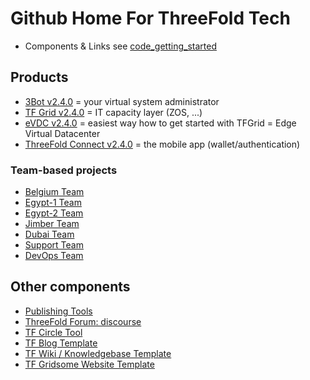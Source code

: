 # Github Home For ThreeFold Tech

- Components & Links see [code_getting_started](code_getting_started.md)
## Products

- [3Bot v2.4.0](products/3bot2.4.md) = your virtual system administrator
- [TF Grid v2.4.0](products/tfgrid2.4.md) = IT capacity layer (ZOS, ...)
- [eVDC v2.4.0](products/evdc2.4.md) = easiest way how to get started with TFGrid = Edge Virtual Datacenter
- [ThreeFold Connect v2.4.0](threefoldconnect2.4.md) = the mobile app (wallet/authentication)

### Team-based projects

- [Belgium Team](https://github.com/orgs/threefoldtech/projects/61)
- [Egypt-1 Team](https://github.com/orgs/threefoldtech/projects/127)
- [Egypt-2 Team](https://github.com/orgs/threefoldtech/projects/128)
- [Jimber Team](https://github.com/orgs/threefoldtech/projects/60)
- [Dubai Team](https://github.com/orgs/threefoldtech/projects/130)
- [Support Team](https://circles.threefold.me/project/sabrinasadik-tf-support/kanban)
- [DevOps Team](https://github.com/orgs/threefoldtech/projects/66)
## Other components
  
- [Publishing Tools](https://github.com/threebotserver/publishingtools)
- [ThreeFold Forum: discourse](https://github.com/threefoldtech/threefold-forums)
- [TF Circle Tool](https://github.com/threefoldtech/circles_reporting_tool)
- [TF Blog Template](https://github.com/threefoldfoundation/blog_example)
- [TF Wiki / Knowledgebase Template](https://github.com/threefoldfoundation/wiki_example)
- [TF Gridsome Website Template](https://github.com/threefoldfoundation/www_examplesite)

